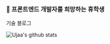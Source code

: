 ### 🌳 프론트엔드 개발자를 희망하는 휴학생

기술 블로그

![Ujaa's github stats](https://github-readme-stats.vercel.app/api?username=Ujaa&show_icons=true)
